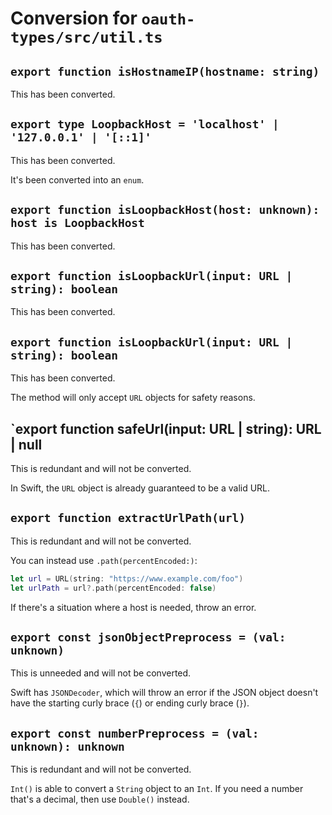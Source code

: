 # Conversion for `oauth-types/src/util.ts`

## `export function isHostnameIP(hostname: string)`

This has been converted.

## `export type LoopbackHost = 'localhost' | '127.0.0.1' | '[::1]'`

This has been converted.

It's been converted into an `enum`.

## `export function isLoopbackHost(host: unknown): host is LoopbackHost`

This has been converted.

## `export function isLoopbackUrl(input: URL | string): boolean`

This has been converted.

## `export function isLoopbackUrl(input: URL | string): boolean`

This has been converted.

The method will only accept `URL` objects for safety reasons.

## `export function safeUrl(input: URL | string): URL | null

This is redundant and will not be converted.

In Swift, the `URL` object is already guaranteed to be a valid URL.

## `export function extractUrlPath(url)`

This is redundant and will not be converted.

You can instead use `.path(percentEncoded:)`:

```swift
let url = URL(string: "https://www.example.com/foo")
let urlPath = url?.path(percentEncoded: false)
```

If there's a situation where a host is needed, throw an error.

## `export const jsonObjectPreprocess = (val: unknown)`

This is unneeded and will not be converted.

Swift has `JSONDecoder`, which will throw an error if the JSON object doesn't have the starting curly brace (`{`) or ending curly brace (`}`).

## `export const numberPreprocess = (val: unknown): unknown`

This is redundant and will not be converted.

`Int()` is able to convert a `String` object to an `Int`. If you need a number that's a decimal, then use `Double()` instead.
